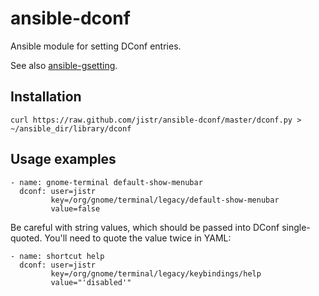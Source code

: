 ansible-dconf
=============

Ansible module for setting DConf entries.

See also
[ansible-gsetting](https://github.com/jistr/ansible-gsetting).

Installation
------------

    curl https://raw.github.com/jistr/ansible-dconf/master/dconf.py > ~/ansible_dir/library/dconf

Usage examples
--------------

    - name: gnome-terminal default-show-menubar
      dconf: user=jistr
             key=/org/gnome/terminal/legacy/default-show-menubar
             value=false

Be careful with string values, which should be passed into DConf
single-quoted. You'll need to quote the value twice in YAML:

    - name: shortcut help
      dconf: user=jistr
             key=/org/gnome/terminal/legacy/keybindings/help
             value="'disabled'"
